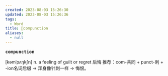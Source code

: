 ```yaml
---
created: 2023-08-03 15:26:30
updated: 2023-08-03 15:26:36
tags:
  - Word
title: 📖compunction
aliases:
  - null
---
```


<pre><strong>compunction</strong></pre>
[kəmˈpʌŋkʃn]
n. a feeling of guilt or regret 后悔
推荐：com-共同 + punct-刺 + -ion名词后缀 → 浑身像针刺一样 → 悔恨。